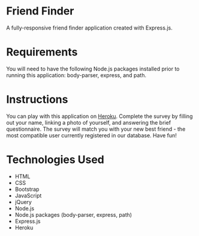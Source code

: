 # Friend Finder
A fully-responsive friend finder application created with Express.js. 

# Requirements
You will need to have the following Node.js packages installed prior to running this application: body-parser, express, and path.

# Instructions
You can play with this application on [Heroku](https://boiling-plains-55895.herokuapp.com/). Complete the survey by filling out your name, linking a photo of yourself, and answering the brief questionnaire. The survey will match you with your new best friend - the most compatible user currently registered in our database. Have fun!

# Technologies Used
* HTML
* CSS
* Bootstrap
* JavaScript
* jQuery
* Node.js
* Node.js packages (body-parser, express, path)
* Express.js
* Heroku
